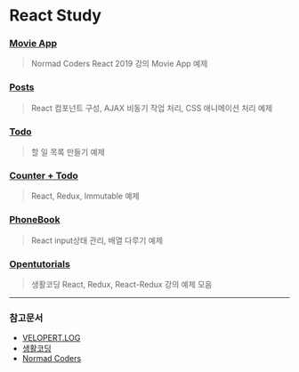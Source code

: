 # React Study

### [Movie App](./movie)

> Normad Coders React 2019 강의 Movie App 예제

### [Posts](./posts)

> React 컴포넌트 구성, AJAX 비동기 작업 처리, CSS 애니메이션 처리 예제

### [Todo](./todo)

> 할 일 목록 만들기 예제

### [Counter + Todo](./counter_todo)

> React, Redux, Immutable 예제

### [PhoneBook](./phonebook)

> React input상태 관리, 배열 다루기 예제

### [Opentutorials](./opentutorials)

> 생활코딩 React, Redux, React-Redux 강의 예제 모음

---

### 참고문서

- [VELOPERT.LOG](https://velopert.com/)
- [생활코딩](https://opentutorials.org/course/1)
- [Normad Coders](https://www.youtube.com/channel/UCUpJs89fSBXNolQGOYKn0YQ)
